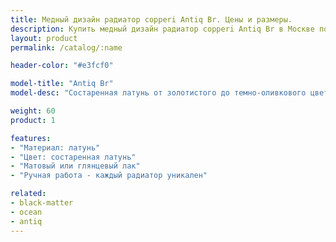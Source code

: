 ```yaml
---
title: Медный дизайн радиатор copperi Antiq Br. Цены и размеры.
description: Купить медный дизайн радиатор copperi Antiq Br в Москве по ценам производителя.
layout: product
permalink: /catalog/:name

header-color: "#e3fcf0"

model-title: "Antiq Br"
model-desc: "Состаренная латунь от золотистого до темно-оливкового цвета. Патина наносится мастерами вручную, поэтому каждый радиатор уникален. Покрытие матовым или глянцевым лаком сохранит рисунок неизменным."

weight: 60
product: 1

features:
- "Материал: латунь"
- "Цвет: состаренная латунь"
- "Матовый или глянцевый лак"
- "Ручная работа - каждый радиатор уникален"

related:
- black-matter
- ocean
- antiq
---
```

